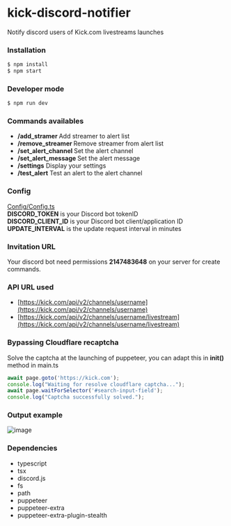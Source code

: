 # kick-discord-notifier
Notify discord users of Kick.com livestreams launches

### Installation
```sh
$ npm install
$ npm start
```

### Developer mode
```sh
$ npm run dev
```

### Commands availables
* <b>/add_stramer <username></b> Add streamer to alert list
* <b>/remove_streamer <username></b> Remove streamer from alert list
* <b>/set_alert_channel <channel></b> Set the alert channel
* <b>/set_alert_message <message></b> Set the alert message
* <b>/settings</b> Display your settings
* <b>/test_alert</b> Test an alert to the alert channel

### Config
[Config/Config.ts](https://github.com/Dani-404/kick-discord-notifier/blob/main/Config/Config.ts)<br>
<b>DISCORD_TOKEN</b> is your Discord bot tokenID<br />
<b>DISCORD_CLIENT_ID</b> is your Discord bot client/application ID<br />
<b>UPDATE_INTERVAL</b> is the update request interval in minutes

### Invitation URL
Your discord bot need permissions <b>2147483648</b> on your server for create commands.

### API URL used
* [https://kick.com/api/v2/channels/username](https://kick.com/api/v2/channels/username)
* [https://kick.com/api/v2/channels/username/livestream](https://kick.com/api/v2/channels/username/livestream)

### Bypassing Cloudflare recaptcha
Solve the captcha at the launching of puppeteer, you can adapt this in <b>init()</b> method in main.ts 
```ts
await page.goto('https://kick.com');
console.log("Waiting for resolve cloudflare captcha...");
await page.waitForSelector('#search-input-field');
console.log("Captcha successfully solved.");
```

### Output example
![image](https://i.imgur.com/rrmCRoN.png)

### Dependencies 
* typescript
* tsx
* discord.js
* fs
* path
* puppeteer
* puppeteer-extra
* puppeteer-extra-plugin-stealth
